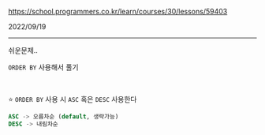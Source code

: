 https://school.programmers.co.kr/learn/courses/30/lessons/59403

2022/09/19

---

쉬운문제..

`ORDER BY` 사용해서 풀기

<br>

⭐ `ORDER BY` 사용 시 `ASC` 혹은 `DESC` 사용한다

```sql
ASC -> 오름차순 (default, 생략가능)
DESC -> 내림차순
```
